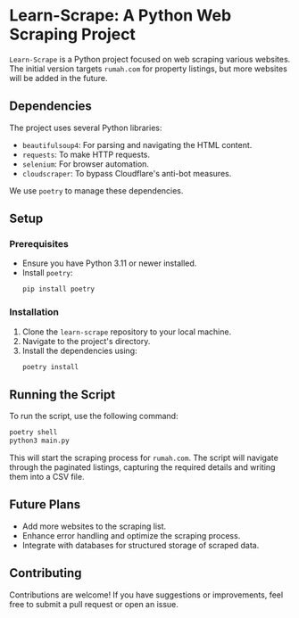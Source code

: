 # Learn-Scrape: A Python Web Scraping Project

`Learn-Scrape` is a Python project focused on web scraping various websites. The initial version targets `rumah.com` for property listings, but more websites will be added in the future.

## Dependencies

The project uses several Python libraries:

- `beautifulsoup4`: For parsing and navigating the HTML content.
- `requests`: To make HTTP requests.
- `selenium`: For browser automation.
- `cloudscraper`: To bypass Cloudflare's anti-bot measures.

We use `poetry` to manage these dependencies.

## Setup

### Prerequisites

- Ensure you have Python 3.11 or newer installed.
- Install `poetry`:
   ```bash
   pip install poetry
   ```

### Installation

1. Clone the `learn-scrape` repository to your local machine.
2. Navigate to the project's directory.
3. Install the dependencies using:
   ```bash
   poetry install
   ```

## Running the Script

To run the script, use the following command:

```bash
poetry shell
python3 main.py
```

This will start the scraping process for `rumah.com`. The script will navigate through the paginated listings, capturing the required details and writing them into a CSV file.

## Future Plans

- Add more websites to the scraping list.
- Enhance error handling and optimize the scraping process.
- Integrate with databases for structured storage of scraped data.

## Contributing

Contributions are welcome! If you have suggestions or improvements, feel free to submit a pull request or open an issue.
